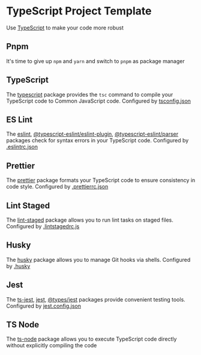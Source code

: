 # TypeScript Project Template
Use [TypeScript](https://www.typescriptlang.org) to make your code more robust

## Pnpm
It's time to give up `npm` and `yarn` and switch to `pnpm` as package manager

## TypeScript
The [typescript](https://www.npmjs.com/package/typescript) package provides the `tsc` command to compile your TypeScript code to Common JavaScript code. Configured by [tsconfig.json](tsconfig.json)

## ES Lint
The [eslint](https://www.npmjs.com/package/eslint), [@typescript-eslint/eslint-plugin](https://www.npmjs.com/package/@typescript-eslint/eslint-plugin), [@typescript-eslint/parser](https://www.npmjs.com/package/@typescript-eslint/parser) packages check for syntax errors in your TypeScript code. Configured by [.eslintrc.json](.eslintrc.json)

## Prettier
The [prettier](https://www.npmjs.com/package/prettier) package formats your TypeScript code to ensure consistency in code style. Configured by [.prettierrc.json](.prettierrc.json)

## Lint Staged
The [lint-staged](https://www.npmjs.com/package/lint-staged) package allows you to run lint tasks on staged files. Configured by [.lintstagedrc.js](.lintstagedrc.js)

## Husky
The [husky](https://www.npmjs.com/package/husky) package allows you to manage Git hooks via shells. Configured by [.husky](.husky)

## Jest
The [ts-jest](https://www.npmjs.com/package/ts-jest), [jest](https://www.npmjs.com/package/jest), [@types/jest](https://www.npmjs.com/package/@types/jest) packages provide convenient testing tools. Configured by [jest.config.json](jest.config.json)

## TS Node
The [ts-node](https://www.npmjs.com/package/ts-node) package allows you to execute TypeScript code directly without explicitly compiling the code
